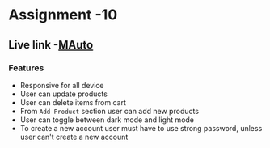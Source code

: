 # Assignment -10
## Live link -[MAuto](https://assignment-10-b5c63.web.app)

### Features

- Responsive for all device
- User can update products
- User can delete items from cart
- From `Add Product` section user can add new products
- User can toggle between dark mode and light mode
- To create a new account user must have to use strong password, unless user can't create a new account
## 
    